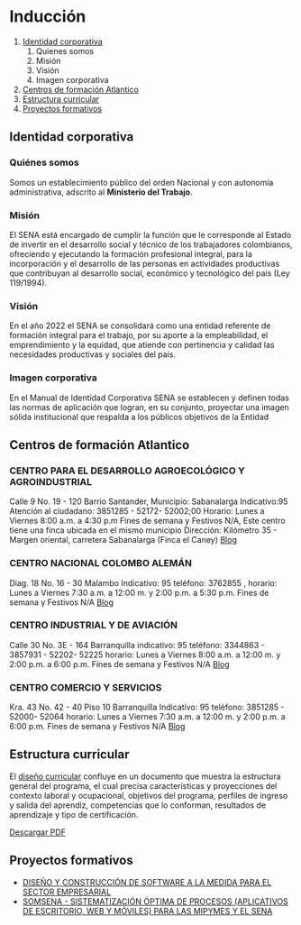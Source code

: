 # Inducción

1. [Identidad corporativa](#identidad-corporativa)
    1. Quienes somos
    2. Misión
    3. Visión
    4. Imagen corporativa
2. [Centros de formación Atlantico](#identidad-corporativa)
3. [Estructura curricular](#identidad-corporativa)
4. [Proyectos formativos](#proyectos-formativos)

## Identidad corporativa

### Quiénes somos

Somos un establecimiento público del orden Nacional y con autonomía administrativa, adscrito al **Ministerio del Trabajo**.

### Misión

El SENA está  encargado de cumplir la función que le corresponde al Estado de invertir en el desarrollo social y técnico de los trabajadores colombianos, ofreciendo y ejecutando la formación profesional integral, para la incorporación y el desarrollo de las personas en actividades productivas que contribuyan al desarrollo social, económico y tecnológico del país (Ley 119/1994).​

### Visión

En el año 2022 el SENA se consolidará como una entidad referente de formación integral para el trabajo, por su aporte a la empleabilidad, el emprendimiento y la equidad, que atiende con pertinencia y calidad las necesidades productivas y sociales del país.

### Imagen corporativa

En el Manual de Identidad Corporativa SENA se establecen y definen todas las normas de aplicación que logran, en su conjunto, proyectar una imagen sólida institucional que respalda a los públicos objetivos de la Entidad

## Centros de formación Atlantico

### CENTRO PARA EL DESARROLLO AGROECOLÓGICO Y AGROINDUSTRIAL
Calle 9 No. 19 - 120 Barrio Santander, Municipio: Sabanalarga
Indicativo:95
Atención al ciudadano: 3851285 - 52172- 52002;00
Horario: Lunes a Viernes 8:00 a.m. a 4:30 p.m
Fines de semana y Festivos N/A,
Este centro tiene una finca ubicada en el mismo municipio Dirección: Kilómetro 35 - Margen oriental, carretera Sabanalarga (Finca el Caney)
[Blog](https://cedagro.blogspot.com/)

### CENTRO NACIONAL COLOMBO ALEMÁN
Diag. 18 No. 16 - 30 Malambo
Indicativo: 95
teléfono: 3762855 ,
horario: Lunes a Viernes 7:30 a.m. a 12:00 m. y 2:00 p.m. a 5:30 p.m. Fines de semana y Festivos N/A
[Blog](https://centronalcolomboaleman.blogspot.com/)

### CENTRO INDUSTRIAL Y DE AVIACIÓN
Calle 30 No. 3E - 164 Barranquilla
indicativo: 95
teléfono: 3344863 - 3857931 - 52202- 52225
horario: Lunes a Viernes 8:00 a.m. a 12:00 m. y 2:00 p.m. a 6:00 p.m. Fines de semana y Festivos N/A
[Blog](https://industrialyaviacionatlco.blogspot.com/)

### CENTRO COMERCIO Y SERVICIOS​
Kra. 43 No. 42 - 40 Piso 10 Barranquilla
Indicativo: 95
teléfono: 3851285 - 52000- 52064
horario: Lunes a Viernes 7:30 a.m. a 12:00 m. y 2:00 p.m. a 6:00 p.m. Fines de semana y Festivos N/A
[Blog](https://centrodecomercioyserviciosatl.blogspot.com/)

## Estructura curricular

El [diseño curricular](http://portal.senasofiaplus.edu.co/index.php/ayudas/procesos-sena/funcionario/planeacion-de-la-formacion/diseno-curricular#:~:text=El%20dise%C3%B1o%20curricular%20confluye%20en,de%20aprendizaje%20y%20tipo%20de) confluye en un documento que muestra la estructura general del programa, el cual precisa características y proyecciones del contexto laboral y ocupacional, objetivos del programa, perfiles de ingreso y salida del aprendiz, competencias que lo conforman, resultados de aprendizaje y tipo de certificación.

[Descargar PDF](pdf/adsi.pdf)

## Proyectos formativos

- [DISEÑO Y CONSTRUCCIÓN DE SOFTWARE A LA MEDIDA PARA EL SECTOR EMPRESARIAL](pdf/1528055.pdf)
- [SOMSENA - SISTEMATIZACIÓN ÓPTIMA DE PROCESOS (APLICATIVOS DE ESCRITORIO, WEB Y MÓVILES) PARA LAS MIPYMES Y EL SENA](pdf/898813.pdf)
